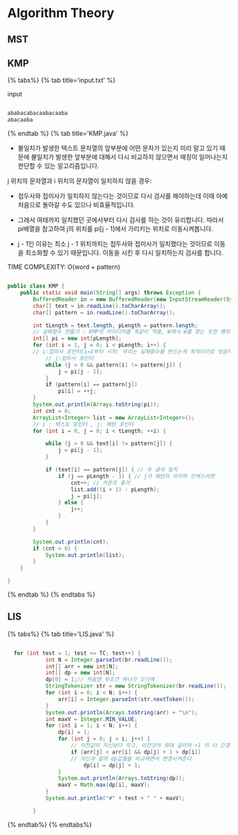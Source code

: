# Algorithm Theory

## MST

## KMP

{% tabs%}
{% tab title='input.txt' %}

input

```txt

ababacabacaabacaaba
abacaaba

```

{% endtab %}
{% tab title='KMP.java' %}

- 불일치가 발생한 텍스트 문자열의 앞부분에 어떤 문자가 있는지 미리 알고 있기 때문에 불일치가 발생한 앞부분에 대해서 다시 비교하지 않으면서 매칭이 일어나는지 판단할 수 있는 알고리즘입니다.

j 위치의 문자열과 i 위치의 문자열이 일치하지 않을 경우:

- 접두사와 접미사가 일치하지 않는다는 것이므로 다시 검사를 해야하는데 이때 아예 처음으로 돌아갈 수도 있으나 비효율적입니다.

- 그래서 여태까지 일치했던 곳에서부터 다시 검사를 하는 것이 유리합니다. 따라서 pi배열을 참고하여 j의 위치를 pi[j - 1]에서 가리키는 위치로 이동시켜봅니다.

- j - 1인 이유는 최소 j - 1 위치까지는 접두사와 접미사가 일치했다는 것이므로 이동을 최소화할 수 있기 때문입니다. 이동을 시킨 후 다시 일치하는지 검사를 합니다.

TIME COMPLEXITY: O(word + pattern)

```java

public class KMP {
    public static void main(String[] args) throws Exception {
        BufferedReader in = new BufferedReader(new InputStreamReader(System.in));
        char[] text = in.readLine().toCharArray();
        char[] pattern = in.readLine().toCharArray();

        int tLength = text.length, pLength = pattern.length;
        // 실패함수 만들기 : KMP의 아이디어를 똑같이 적용, W에서 W를 찾는 듯한 행위를 해서...
        int[] pi = new int[pLength];
        for (int i = 1, j = 0; i < pLength; i++) {
        // i:접미사 포인터(i=1부터 시작: 우리는 실패함수를 만드는게 목적이므로 첫글자 틀리면 0위치로 가야하므로.),
            // j:접두사 포인터
            while (j > 0 && pattern[i] != pattern[j]) {
                j = pi[j - 1];
            }
            if (pattern[i] == pattern[j])
                pi[i] = ++j;
        }
        System.out.println(Arrays.toString(pi));
        int cnt = 0;
        ArrayList<Integer> list = new ArrayList<Integer>();
        // i : 텍스트 포인터 , j: 패턴 포인터
        for (int i = 0, j = 0; i < tLength; ++i) {

            while (j > 0 && text[i] != pattern[j]) {
                j = pi[j - 1];
            }

            if (text[i] == pattern[j]) { // 두 글자 일치
                if (j == pLength - 1) { // j가 패턴의 마지막 인덱스라면
                    cnt++; // 카운트 증가
                    list.add((i + 1) - pLength);
                    j = pi[j];
                } else {
                    j++;
                }
            }
        }

        System.out.println(cnt);
        if (cnt > 0) {
            System.out.println(list);
        }
    }

}

```

{% endtab %}
{% endtabs %}

## LIS

{% tabs%}
{% tab title='LIS.java' %}

```java

  for (int test = 1; test <= TC; test++) {
            int N = Integer.parseInt(br.readLine());
            int[] arr = new int[N];
            int[] dp = new int[N];
            dp[0] = 1;// 처음엔 무조건 하나가 오기에
            StringTokenizer str = new StringTokenizer(br.readLine());
            for (int i = 0; i < N; i++) {
                arr[i] = Integer.parseInt(str.nextToken());
            }
            System.out.println(Arrays.toString(arr) + "\n");
            int maxV = Integer.MIN_VALUE;
            for (int i = 1; i < N; i++) {
                dp[i] = 1;
                for (int j = 0; j < i; j++) {
                    // 이전값이 자신보다 작고, 이전것의 최대 길이의 +1 이 더 긴경우
                    if (arr[j] < arr[i] && dp[j] + 1 > dp[i])
                    // 자신과 앞의 dp값들을 비교하면서 변경시켜준다
                        dp[i] = dp[j] + 1;
                }
                System.out.println(Arrays.toString(dp));
                maxV = Math.max(dp[i], maxV);
            }
            System.out.println("#" + test + " " + maxV);

        }

```

{% endtab%}
{% endtabs%}
